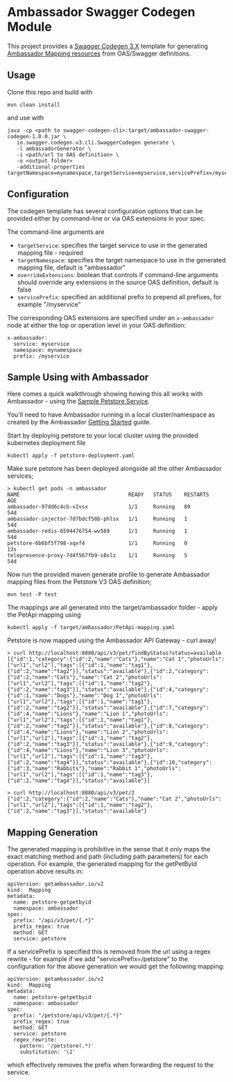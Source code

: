 # Ambassador Swagger Codegen Module

This project provides a [Swagger Codegen 3.X](https://github.com/swagger-api/swagger-codegen/tree/3.0.0) template for 
generating [Ambassador Mapping resources](https://www.getambassador.io/docs/latest/topics/using/intro-mappings/) 
from OAS/Swagger definitions.

## Usage

Clone this repo and build with 

```
mvn clean install
```

and use with

```
java -cp <path to swagger-codegen-cli>:target/ambassador-swagger-codegen-1.0.0.jar \
   io.swagger.codegen.v3.cli.SwaggerCodegen generate \
   -l ambassadorGenerator \
   -i <path/url to OAS definition> \
   -o <output folder>
   -additional-properties targetNamespace=mynamespace,targetService=myservice,servicePrefix=/myservice
```

## Configuration

The codegen template has several configuration options that can be provided either by command-line or via OAS extensions in
your spec.

The command-line arguments are

- `targetService`: specifies the target service to use in the generated mapping file - required
- `targetNamespace`: specifies the target namespace to use in the generated mapping file, default is "ambassador"
- `overrideExtensions`: boolean that controls if command-line arguments should override any extensions in the source OAS
  definition, default is false
- `servicePrefix`: specified an additional prefix to prepend all prefixes, for example "/myservice"  

The corresponding OAS extensions are specified under an `x-ambassador` node at either the top or operation level in your
OAS definition:

```
x-ambassador:
  service: myservice
  namespace: mynamespace
  prefix: /myservice
```

## Sample Using with Ambassador

Here comes a quick walkthrough showing howing this all works with Ambassador - using
the [Sample Petstore Service](https://github.com/swagger-api/swagger-petstore).

You'll need to have Ambassador running in a local cluster/namespace as created by the
Ambassador [Getting Started](https://www.getambassador.io/docs/latest/tutorials/getting-started/) guide.

Start by deploying petstore to your local cluster using the provided kubernetes deployment file

```
kubectl apply -f petstore-deployment.yaml 
```

Make sure petstore has been deployed alongside all the other Ambassador services;

```
> kubectl get pods -n ambassador
NAME                                   READY   STATUS    RESTARTS   AGE
ambassador-97dd6c4cb-v2vsx             1/1     Running   89         54d
ambassador-injector-7d7bdcf58b-phlsx   1/1     Running   1          54d
ambassador-redis-6594476754-wv569      1/1     Running   1          54d
petstore-6b6bf5f798-xqxf4              1/1     Running   0          13s
telepresence-proxy-7d4f567fb9-s8slz    1/1     Running   5          54d
```

Now run the provided maven generate profile to generate Ambassador mapping files from the Petstore V3 OAS definition;

```
mvn test -P test
```

The mappings are all generated into the target/ambassador folder - apply the PetApi mapping using

```
kubectl apply -f target/ambassador/PetApi-mapping.yaml 
```

Petstore is now mapped using the Ambassador API Gateway - curl away!

```
> curl http://localhost:8080/api/v3/pet/findByStatus?status=available
[{"id":1,"category":{"id":2,"name":"Cats"},"name":"Cat 1","photoUrls":["url1","url2"],"tags":[{"id":1,"name":"tag1"},{"id":2,"name":"tag2"}],"status":"available"},{"id":2,"category":{"id":2,"name":"Cats"},"name":"Cat 2","photoUrls":["url1","url2"],"tags":[{"id":1,"name":"tag2"},{"id":2,"name":"tag3"}],"status":"available"},{"id":4,"category":{"id":1,"name":"Dogs"},"name":"Dog 1","photoUrls":["url1","url2"],"tags":[{"id":1,"name":"tag1"},{"id":2,"name":"tag2"}],"status":"available"},{"id":7,"category":{"id":4,"name":"Lions"},"name":"Lion 1","photoUrls":["url1","url2"],"tags":[{"id":1,"name":"tag1"},{"id":2,"name":"tag2"}],"status":"available"},{"id":8,"category":{"id":4,"name":"Lions"},"name":"Lion 2","photoUrls":["url1","url2"],"tags":[{"id":1,"name":"tag2"},{"id":2,"name":"tag3"}],"status":"available"},{"id":9,"category":{"id":4,"name":"Lions"},"name":"Lion 3","photoUrls":["url1","url2"],"tags":[{"id":1,"name":"tag3"},{"id":2,"name":"tag4"}],"status":"available"},{"id":10,"category":{"id":3,"name":"Rabbits"},"name":"Rabbit 1","photoUrls":["url1","url2"],"tags":[{"id":1,"name":"tag3"},{"id":2,"name":"tag4"}],"status":"available"}]
```

```
> curl http://localhost:8080/api/v3/pet/2
{"id":2,"category":{"id":2,"name":"Cats"},"name":"Cat 2","photoUrls":["url1","url2"],"tags":[{"id":1,"name":"tag2"},{"id":2,"name":"tag3"}],"status":"available"}
```

## Mapping Generation

The generated mapping is prohibitive in the sense that it only maps the exact matching method and path (including path parameters)
for each operation. For example, the generated mapping for the getPetById operation above results in:

```
apiVersion: getambassador.io/v2
kind:  Mapping
metadata:
  name: petstore-getpetbyid
  namespace: ambassador
spec:
  prefix: "/api/v3/pet/{.*}"
  prefix_regex: true
  method: GET
  service: petstore
```

If a servicePrefix is specified this is removed from the url using a regex rewrite - for example if we add 
"servicePrefix=/petstore" to the configuration for the above generation we would get the following mapping:

```
apiVersion: getambassador.io/v2
kind:  Mapping
metadata:
  name: petstore-getpetbyid
  namespace: ambassador
spec:
  prefix: "/petstore/api/v3/pet/{.*}"
  prefix_regex: true
  method: GET
  service: petstore
  regex_rewrite:
    pattern: '/petstore(.*)'
    substitution: '\1'
```

which effectively removes the prefix when forwarding the request to the service.